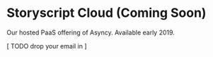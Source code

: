 # Storyscript Cloud (Coming Soon)

Our hosted PaaS offering of Asyncy. Available early 2019.

[ TODO drop your email in ]
